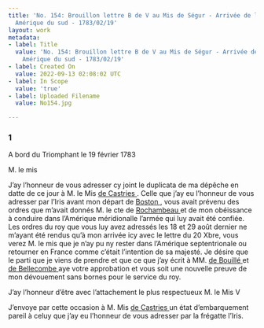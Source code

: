 ```yaml
---
title: 'No. 154: Brouillon lettre B de V au Mis de Ségur - Arrivée de l''armée en
  Amérique du sud - 1783/02/19'
layout: work
metadata:
- label: Title
  value: 'No. 154: Brouillon lettre B de V au Mis de Ségur - Arrivée de l''armée en
    Amérique du sud - 1783/02/19'
- label: Created On
  value: 2022-09-13 02:08:02 UTC
- label: In Scope
  value: 'true'
- label: Uploaded Filename
  value: No154.jpg

---
```

<div class="pages">
<div id="page-32547497">
<h3><a name="page-32547497">1</a></h3>
<div class="page-content">
<p>A bord du Triomphant le 19 février 1783</p>
<p>M. le mis</p>
<p>J’ay l’honneur de vous adresser cy joint le duplicata <span class="line-break"> </span>de ma dépêche en datte de ce jour à M. le Mis <a href="../subjects/32163015" title="Charles Eugène Gabriel de La Croix, marquis de Castries; 1727-1801"> de Castries </a>. <span class="line-break"> </span>Celle que j’ay eu l’honneur de vous adresser par l’Iris <span class="line-break"> </span>avant mon départ de <a href="../subjects/32162836" title=" Boston, Masssachusetts"> Boston </a>, vous avait prévenu des <span class="line-break"> </span>ordres que m’avait donnés M. le cte de <a href="../subjects/32166229" title="Jean-Baptiste Donatien de Vimeur de Rochambeau; 1725-1807"> Rochambeau </a> <span class="line-break"> </span>et de mon obéissance à conduire dans l’Amérique méridionalle<span class="line-break"> </span>l’armée qui luy avait été confiée. Les ordres du roy que vous <span class="line-break"> </span>luy avez adressés les 18 et 29 août dernier ne m’ayant été <span class="line-break"> </span>rendus qu’à mon arrivée icy avec le lettre du 20 Xbre, vous<span class="line-break"> </span>verez M. le mis que je n’ay pu ny rester dans l’Amérique <span class="line-break"> </span>septentrionale ou retourner en France comme c’était <span class="line-break"> </span>l’intention de sa majesté. Je désire que le parti que je <span class="line-break"> </span>viens de prendre et que ce que j’ay écrit à MM. <a href="../subjects/32163080" title="François Claude Amour, Marquis de Bouillé; 1739-1800"> de Bouillé </a> <span class="line-break"> </span>et <a href="../subjects/32163081" title="Guillaume Léonard de Bellecombe; 1728-1792"> de Bellecombe </a> aye votre approbation et vous soit une <span class="line-break"> </span>nouvelle preuve de mon dévouement sans bornes pour le<span class="line-break"> </span>service du roy.</p>
<p>J’ay l’honneur d’être avec l’attachement le plus respectueux <span class="line-break"> </span>M. le Mis <span class="line-break"> </span>V</p>
<p>J’envoye par cette occasion à M. Mis <a href="../subjects/32163015" title="Charles Eugène Gabriel de La Croix, marquis de Castries; 1727-1801"> de Castries </a> <span class="line-break"> </span>un état d’embarquement pareil à celuy que j’ay eu l’honneur de vous <span class="line-break"> </span>adresser par la frégatte l’Iris.</p>
</div>
</div>
<br />
</div>
